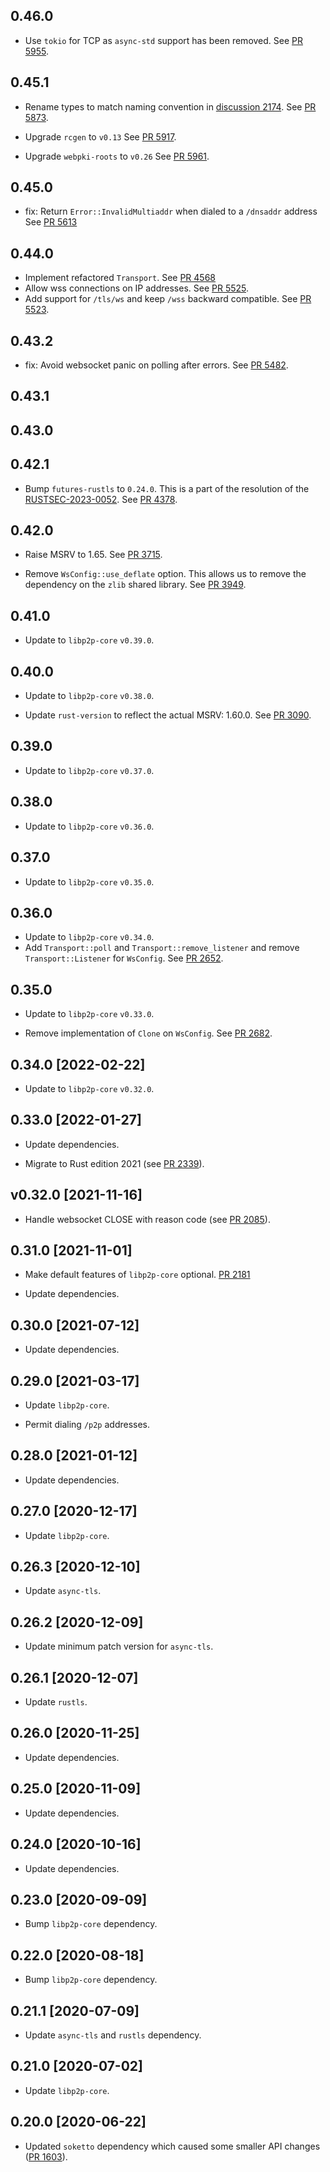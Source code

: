 ## 0.46.0

- Use `tokio` for TCP as `async-std` support has been removed.
  See [PR 5955](https://github.com/libp2p/rust-libp2p/pull/5955).

## 0.45.1

- Rename types to match naming convention in [discussion 2174](https://github.com/libp2p/rust-libp2p/discussions/2174).
  See [PR 5873](https://github.com/libp2p/rust-libp2p/pull/5873).

- Upgrade `rcgen` to `v0.13`
  See [PR 5917](https://github.com/libp2p/rust-libp2p/pull/5917).

- Upgrade `webpki-roots` to `v0.26`
  See [PR 5961](https://github.com/libp2p/rust-libp2p/pull/5961).

## 0.45.0

- fix: Return `Error::InvalidMultiaddr` when dialed to a `/dnsaddr` address
  See [PR 5613](https://github.com/libp2p/rust-libp2p/pull/5613)

<!-- Update to libp2p-core v0.43.0 -->

## 0.44.0

- Implement refactored `Transport`.
  See [PR 4568](https://github.com/libp2p/rust-libp2p/pull/4568)
- Allow wss connections on IP addresses.
  See [PR 5525](https://github.com/libp2p/rust-libp2p/pull/5525).
- Add support for `/tls/ws` and keep `/wss` backward compatible.
  See [PR 5523](https://github.com/libp2p/rust-libp2p/pull/5523).

## 0.43.2

- fix: Avoid websocket panic on polling after errors. See [PR 5482].

[PR 5482]: https://github.com/libp2p/rust-libp2p/pull/5482

## 0.43.1

## 0.43.0


## 0.42.1

- Bump `futures-rustls` to `0.24.0`.
  This is a part of the resolution of the [RUSTSEC-2023-0052].
  See [PR 4378].

[PR 4378]: https://github.com/libp2p/rust-libp2p/pull/4378
[RUSTSEC-2023-0052]: https://rustsec.org/advisories/RUSTSEC-2023-0052.html

## 0.42.0

- Raise MSRV to 1.65.
  See [PR 3715].

- Remove `WsConfig::use_deflate` option.
  This allows us to remove the dependency on the `zlib` shared library.
  See [PR 3949].

[PR 3715]: https://github.com/libp2p/rust-libp2p/pull/3715
[PR 3949]: https://github.com/libp2p/rust-libp2p/pull/3949

## 0.41.0

- Update to `libp2p-core` `v0.39.0`.

## 0.40.0

- Update to `libp2p-core` `v0.38.0`.

- Update `rust-version` to reflect the actual MSRV: 1.60.0. See [PR 3090].

[PR 3090]: https://github.com/libp2p/rust-libp2p/pull/3090

## 0.39.0

- Update to `libp2p-core` `v0.37.0`.

## 0.38.0

- Update to `libp2p-core` `v0.36.0`.

## 0.37.0

- Update to `libp2p-core` `v0.35.0`.

## 0.36.0

- Update to `libp2p-core` `v0.34.0`.
- Add `Transport::poll` and `Transport::remove_listener` and remove `Transport::Listener`
  for `WsConfig`. See [PR 2652].

[PR 2652]: https://github.com/libp2p/rust-libp2p/pull/2652

## 0.35.0

- Update to `libp2p-core` `v0.33.0`.

- Remove implementation of `Clone` on `WsConfig`. See [PR 2682].

[PR 2682]: https://github.com/libp2p/rust-libp2p/pull/2682

## 0.34.0 [2022-02-22]

- Update to `libp2p-core` `v0.32.0`.

## 0.33.0 [2022-01-27]

- Update dependencies.

- Migrate to Rust edition 2021 (see [PR 2339]).

[PR 2339]: https://github.com/libp2p/rust-libp2p/pull/2339

## v0.32.0 [2021-11-16]

- Handle websocket CLOSE with reason code (see [PR 2085]).

[PR 2085]: https://github.com/libp2p/rust-libp2p/pull/2085

## 0.31.0 [2021-11-01]

- Make default features of `libp2p-core` optional.
  [PR 2181](https://github.com/libp2p/rust-libp2p/pull/2181)

- Update dependencies.

## 0.30.0 [2021-07-12]

- Update dependencies.

## 0.29.0 [2021-03-17]

- Update `libp2p-core`.

- Permit dialing `/p2p` addresses.

## 0.28.0 [2021-01-12]

- Update dependencies.

## 0.27.0 [2020-12-17]

- Update `libp2p-core`.

## 0.26.3 [2020-12-10]

- Update `async-tls`.

## 0.26.2 [2020-12-09]

- Update minimum patch version for `async-tls`.

## 0.26.1 [2020-12-07]

- Update `rustls`.

## 0.26.0 [2020-11-25]

- Update dependencies.

## 0.25.0 [2020-11-09]

- Update dependencies.

## 0.24.0 [2020-10-16]

- Update dependencies.

## 0.23.0 [2020-09-09]

- Bump `libp2p-core` dependency.

## 0.22.0 [2020-08-18]

- Bump `libp2p-core` dependency.

## 0.21.1 [2020-07-09]

- Update `async-tls` and `rustls` dependency.

## 0.21.0 [2020-07-02]

- Update `libp2p-core`.

## 0.20.0 [2020-06-22]

- Updated `soketto` dependency which caused some smaller
  API changes ([PR 1603](https://github.com/libp2p/rust-libp2p/pull/1603)).
